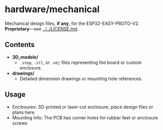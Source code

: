 # hardware/mechanical

Mechanical design files, **if any**, for the ESP32-EASY-PROTO-V2. **Proprietary**—see [../../LICENSE.md](../../LICENSE.md).

## Contents

- **3D_models/**  
  - `.step`, `.stl`, or `.obj` files representing the board or custom enclosure.  
- **drawings/**  
  - Detailed dimension drawings or mounting hole references.

## Usage

- Enclosures: 3D-printed or laser-cut enclosure, place design files or plans here.  
- Mounting Info: The PCB has corner holes for rubber feet or enclosure screws

